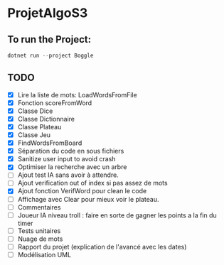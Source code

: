 # ProjetAlgoS3

## To run the Project:
```ps1
dotnet run --project Boggle
```

## TODO

- [x] Lire la liste de mots: LoadWordsFromFile
- [x] Fonction scoreFromWord
- [x] Classe Dice
- [x] Classe Dictionnaire
- [x] Classe Plateau
- [x] Classe Jeu
- [x] FindWordsFromBoard
- [x] Séparation du code en sous fichiers
- [x] Sanitize user input to avoid crash
- [x] Optimiser la recherche avec un arbre
- [ ] Ajout test IA sans avoir à attendre.
- [ ] Ajout verification out of index si pas assez de mots
- [x] Ajout fonction VerifWord pour clean le code
- [ ] Affichage avec Clear pour mieux voir le plateau.
- [ ] Commentaires
- [ ] Joueur IA niveau troll : faire en sorte de gagner les points a la fin du timer
- [ ] Tests unitaires
- [ ] Nuage de mots
- [ ] Rapport du projet (explication de l'avancé avec les dates)
- [ ] Modélisation UML
